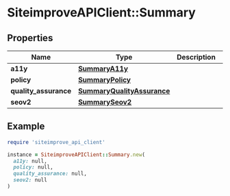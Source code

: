 # SiteimproveAPIClient::Summary

## Properties

| Name | Type | Description | Notes |
| ---- | ---- | ----------- | ----- |
| **a11y** | [**SummaryA11y**](SummaryA11y.md) |  | [optional] |
| **policy** | [**SummaryPolicy**](SummaryPolicy.md) |  | [optional] |
| **quality_assurance** | [**SummaryQualityAssurance**](SummaryQualityAssurance.md) |  | [optional] |
| **seov2** | [**SummarySeov2**](SummarySeov2.md) |  | [optional] |

## Example

```ruby
require 'siteimprove_api_client'

instance = SiteimproveAPIClient::Summary.new(
  a11y: null,
  policy: null,
  quality_assurance: null,
  seov2: null
)
```

